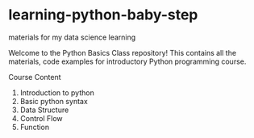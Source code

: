 # learning-python-baby-step
materials for my data science learning

Welcome to the Python Basics Class repository! This contains all the materials, code examples for introductory Python programming course.

Course Content
1. Introduction to python
2. Basic python syntax
3. Data Structure
4. Control Flow
5. Function


